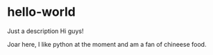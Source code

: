 # hello-world
Just a description
Hi guys!

Joar here, I like python at the moment and am a fan of chineese  food.
